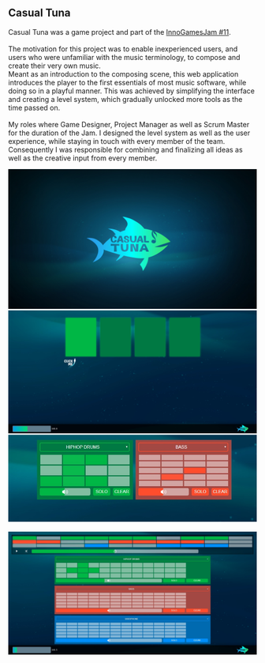<html>
    <body>
        <div id="projects_content">
            <h2>Casual Tuna</h2>
            <p id="textContent">
                Casual Tuna was a game project and part of the <a href="https://www.igjam.eu/jams/igjam-11-feat-hamburger-fern-hochschule/">InnoGamesJam #11</a>. 
                <br><br>
                The motivation for this project was to enable inexperienced users, and users who were unfamiliar with the music terminology, to compose and create their very own music. 
                <br>
                Meant as an introduction to the composing scene, this web application introduces the player to the first essentials of most music software, while doing so in a playful manner.
                This was achieved by simplifying the interface and creating a level system, which gradually unlocked more tools as the time passed on.
                <br><br>
                My roles where Game Designer, Project Manager as well as Scrum Master for the duration of the Jam. I designed the level system as well as the user experience, while staying in touch with every member of the team. Consequently I was responsible for combining and finalizing all ideas as well as the creative input from every member.
            <div id="contentImages">
                <img src="assets/images/CasualTuna/CasualTunaLoad.png" alt="CasualTuna Titlescreen">
                <img src="assets/images/CasualTuna/CasualTunaIntro.png" alt="CasualTuna Intro">
                <img src="assets/images/CasualTuna/CasualTunaBoxes.png" alt="CasualTuna Components">
            </div>
            <br>
            <div id="casualTunaImageExtra">
                <img src="assets/images/CasualTuna/CasualTunaLateGame.png" alt="CasualTuna lategame">
            </div>
        </div>
    </body>
</html>